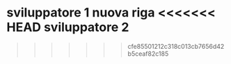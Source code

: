 sviluppatore 1
nuova riga
<<<<<<< HEAD
sviluppatore 2
=======
>>>>>>> cfe85501212c318c013cb7656d42b5ceaf82c185
